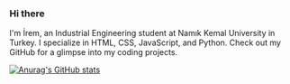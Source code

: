 ### Hi there

I'm İrem, an Industrial Engineering student at Namık Kemal University in Turkey. 
I specialize in HTML, CSS, JavaScript, and Python. 
Check out my GitHub for a glimpse into my coding projects.

[![Anurag's GitHub stats](https://github-readme-stats.vercel.app/api?username=iremberber)](https://github.com/anuraghazra/github-readme-stats)

